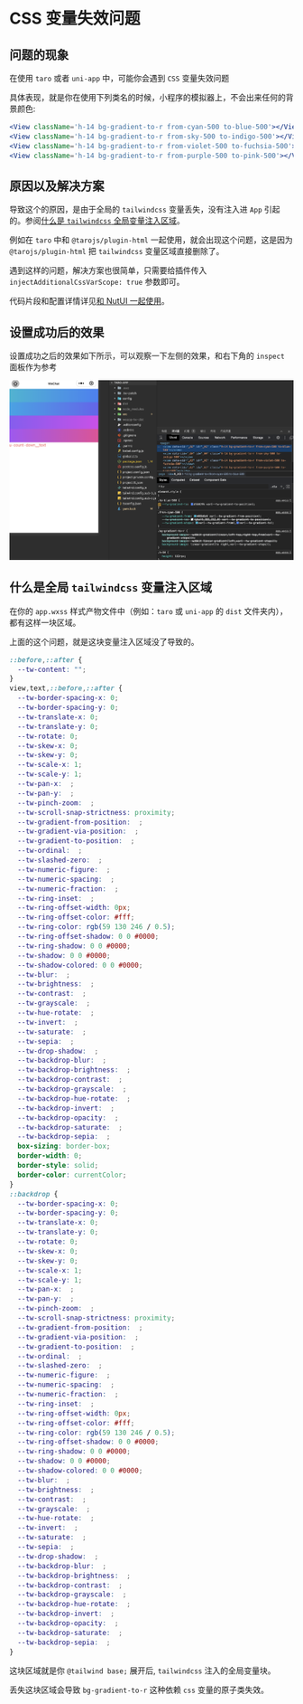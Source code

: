 # CSS 变量失效问题

## 问题的现象

在使用 `taro` 或者 `uni-app` 中，可能你会遇到 `CSS` 变量失效问题

具体表现，就是你在使用下列类名的时候，小程序的模拟器上，不会出来任何的背景颜色:

```jsx
<View className='h-14 bg-gradient-to-r from-cyan-500 to-blue-500'></View>
<View className='h-14 bg-gradient-to-r from-sky-500 to-indigo-500'></View>
<View className='h-14 bg-gradient-to-r from-violet-500 to-fuchsia-500'></View>
<View className='h-14 bg-gradient-to-r from-purple-500 to-pink-500'></View>
```

## 原因以及解决方案

导致这个的原因，是由于全局的 `tailwindcss` 变量丢失，没有注入进 `App` 引起的。参阅[什么是 `tailwindcss` 全局变量注入区域](#什么是全局-tailwindcss-变量注入区域)。

例如在 `taro` 中和 `@tarojs/plugin-html` 一起使用，就会出现这个问题，这是因为 `@tarojs/plugin-html` 把 `tailwindcss` 变量区域直接删除了。

遇到这样的问题，解决方案也很简单，只需要给插件传入 `injectAdditionalCssVarScope: true` 参数即可。

代码片段和配置详情详见[和 NutUI 一起使用](./use-with-nutui)。

## 设置成功后的效果

设置成功之后的效果如下所示，可以观察一下左侧的效果，和右下角的 `inspect` 面板作为参考

![小程序生效图片](./css-vars.jpg)

## 什么是全局 `tailwindcss` 变量注入区域

在你的 `app.wxss` 样式产物文件中（例如：`taro` 或 `uni-app` 的 `dist` 文件夹内），都有这样一块区域。

上面的这个问题，就是这块变量注入区域没了导致的。

```css
::before,::after {
  --tw-content: "";
}
view,text,::before,::after {
  --tw-border-spacing-x: 0;
  --tw-border-spacing-y: 0;
  --tw-translate-x: 0;
  --tw-translate-y: 0;
  --tw-rotate: 0;
  --tw-skew-x: 0;
  --tw-skew-y: 0;
  --tw-scale-x: 1;
  --tw-scale-y: 1;
  --tw-pan-x:  ;
  --tw-pan-y:  ;
  --tw-pinch-zoom:  ;
  --tw-scroll-snap-strictness: proximity;
  --tw-gradient-from-position:  ;
  --tw-gradient-via-position:  ;
  --tw-gradient-to-position:  ;
  --tw-ordinal:  ;
  --tw-slashed-zero:  ;
  --tw-numeric-figure:  ;
  --tw-numeric-spacing:  ;
  --tw-numeric-fraction:  ;
  --tw-ring-inset:  ;
  --tw-ring-offset-width: 0px;
  --tw-ring-offset-color: #fff;
  --tw-ring-color: rgb(59 130 246 / 0.5);
  --tw-ring-offset-shadow: 0 0 #0000;
  --tw-ring-shadow: 0 0 #0000;
  --tw-shadow: 0 0 #0000;
  --tw-shadow-colored: 0 0 #0000;
  --tw-blur:  ;
  --tw-brightness:  ;
  --tw-contrast:  ;
  --tw-grayscale:  ;
  --tw-hue-rotate:  ;
  --tw-invert:  ;
  --tw-saturate:  ;
  --tw-sepia:  ;
  --tw-drop-shadow:  ;
  --tw-backdrop-blur:  ;
  --tw-backdrop-brightness:  ;
  --tw-backdrop-contrast:  ;
  --tw-backdrop-grayscale:  ;
  --tw-backdrop-hue-rotate:  ;
  --tw-backdrop-invert:  ;
  --tw-backdrop-opacity:  ;
  --tw-backdrop-saturate:  ;
  --tw-backdrop-sepia:  ;
  box-sizing: border-box;
  border-width: 0;
  border-style: solid;
  border-color: currentColor;
}
::backdrop {
  --tw-border-spacing-x: 0;
  --tw-border-spacing-y: 0;
  --tw-translate-x: 0;
  --tw-translate-y: 0;
  --tw-rotate: 0;
  --tw-skew-x: 0;
  --tw-skew-y: 0;
  --tw-scale-x: 1;
  --tw-scale-y: 1;
  --tw-pan-x:  ;
  --tw-pan-y:  ;
  --tw-pinch-zoom:  ;
  --tw-scroll-snap-strictness: proximity;
  --tw-gradient-from-position:  ;
  --tw-gradient-via-position:  ;
  --tw-gradient-to-position:  ;
  --tw-ordinal:  ;
  --tw-slashed-zero:  ;
  --tw-numeric-figure:  ;
  --tw-numeric-spacing:  ;
  --tw-numeric-fraction:  ;
  --tw-ring-inset:  ;
  --tw-ring-offset-width: 0px;
  --tw-ring-offset-color: #fff;
  --tw-ring-color: rgb(59 130 246 / 0.5);
  --tw-ring-offset-shadow: 0 0 #0000;
  --tw-ring-shadow: 0 0 #0000;
  --tw-shadow: 0 0 #0000;
  --tw-shadow-colored: 0 0 #0000;
  --tw-blur:  ;
  --tw-brightness:  ;
  --tw-contrast:  ;
  --tw-grayscale:  ;
  --tw-hue-rotate:  ;
  --tw-invert:  ;
  --tw-saturate:  ;
  --tw-sepia:  ;
  --tw-drop-shadow:  ;
  --tw-backdrop-blur:  ;
  --tw-backdrop-brightness:  ;
  --tw-backdrop-contrast:  ;
  --tw-backdrop-grayscale:  ;
  --tw-backdrop-hue-rotate:  ;
  --tw-backdrop-invert:  ;
  --tw-backdrop-opacity:  ;
  --tw-backdrop-saturate:  ;
  --tw-backdrop-sepia:  ;
}
```

这块区域就是你 `@tailwind base;` 展开后, `tailwindcss` 注入的全局变量块。

丢失这块区域会导致 `bg-gradient-to-r` 这种依赖 `css` 变量的原子类失效。
